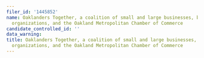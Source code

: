 ```yaml
---
filer_id: '1445852'
name: Oaklanders Together, a coalition of small and large businesses, business-serving
  organizations, and the Oakland Metropolitan Chamber of Commerce
candidate_controlled_id: ''
data_warning:
title: Oaklanders Together, a coalition of small and large businesses, business-serving
  organizations, and the Oakland Metropolitan Chamber of Commerce
---
```

